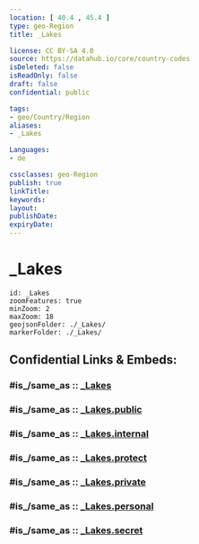 ```yaml
---
location: [ 40.4 , 45.4 ] 
type: geo-Region
title: _Lakes

license: CC BY-SA 4.0
source: https://datahub.io/core/country-codes
isDeleted: false
isReadOnly: false
draft: false
confidential: public

tags:
- geo/Country/Region
aliases:
- _Lakes

Languages:
- de

cssclasses: geo-Region
publish: true
linkTitle: 
keywords: 
layout: 
publishDate: 
expiryDate: 
---
```


# _Lakes

```leaflet
id: _Lakes
zoomFeatures: true 
minZoom: 2 
maxZoom: 18
geojsonFolder: ./_Lakes/
markerFolder: ./_Lakes/
```


## Confidential Links & Embeds: 

### #is_/same_as :: [_Lakes](/_Standards/Earth/Continent/Asia/Asia~North~West/Armenia/Provinces~Armenia/Gegharkunik/_Lakes.md) 

### #is_/same_as :: [_Lakes.public](/_public/Earth/Continent/Asia/Asia~North~West/Armenia/Provinces~Armenia/Gegharkunik/_Lakes.public.md) 

### #is_/same_as :: [_Lakes.internal](/_internal/Earth/Continent/Asia/Asia~North~West/Armenia/Provinces~Armenia/Gegharkunik/_Lakes.internal.md) 

### #is_/same_as :: [_Lakes.protect](/_protect/Earth/Continent/Asia/Asia~North~West/Armenia/Provinces~Armenia/Gegharkunik/_Lakes.protect.md) 

### #is_/same_as :: [_Lakes.private](/_private/Earth/Continent/Asia/Asia~North~West/Armenia/Provinces~Armenia/Gegharkunik/_Lakes.private.md) 

### #is_/same_as :: [_Lakes.personal](/_personal/Earth/Continent/Asia/Asia~North~West/Armenia/Provinces~Armenia/Gegharkunik/_Lakes.personal.md) 

### #is_/same_as :: [_Lakes.secret](/_secret/Earth/Continent/Asia/Asia~North~West/Armenia/Provinces~Armenia/Gegharkunik/_Lakes.secret.md)

